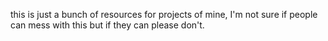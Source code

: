this is just a bunch of resources for projects of mine, I'm not sure if people can mess with this but if they can please don't.
